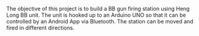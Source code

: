The objective of this project is to build a BB gun firing station using Heng Long BB unit. The unit is hooked up to an Arduino UNO so that it can be controlled by an Android App via Bluetooth. The station can be moved and fired in different directions.